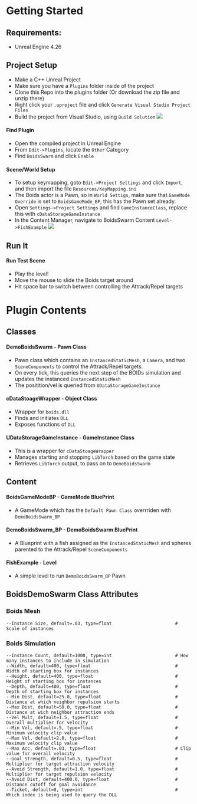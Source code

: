 
# Getting Started

## Requirements:

- Unreal Engine 4.26

## Project Setup

- Make a C++ Unreal Project 
- Make sure you have a `Plugins` folder inside of the project
- Clone this Repo into the plugins folder (Or download the zip file and unzip there)
- Right click your `.uproject` file and click `Generate Visual Studio Project Files`
- Build the project from Visual Studio, using `Build Solution`
![](Images/plugin_a.jpg)

#### Find Plugin
- Open the compiled project in Unreal Engine
- From `Edit->Plugins`, locate the `Other` Category
- Find `BoidsSwarm` and click `Enable`

#### Scene/World Setup

- To setup keymapping, goto `Edit->Project Settings` and click `Import`, and then import the file `Resources/KeyMapping.ini`
- The Boids actor is a Pawn, so in `World Settigs`, make sure that `GameMode Override` is set to `BoidsGameMode_BP`, this has the Pawn set already.
- Open `Settings->Project Settings` and find `GameInstanceClass`, replace this with `cDataStorageGameInstance`
- In the Content Manager, navigate to BoidsSwarm Content `Level->FishExample`
![](Images/attributes_a.jpg)

## Run It

#### Run Test Scene

- Play the level!
- Move the mouse to slide the Boids target around
- Hit space bar to switch between controlling the Attrack/Repel targets

# Plugin Contents

## Classes

#### DemoBoidsSwarm - Pawn Class
- Pawn class which contains an `InstancedStaticMesh`, a `Camera`, and two `SceneComponents` to control the Attrack/Repel targets.
- On every tick, this queries the next step of the BOIDs simulation and updates the instanced `InstancedStaticMesh`
- The positition/vel is queried from `UDataStorageGameInstance`

#### cDataStoageWrapper - Object Class
- Wrapper for `boids.dll`
- Finds and initiates `DLL`
- Exposes functions of `DLL`

#### UDataStorageGameInstance - GameInstance Class
- This is a wrapper for `cDataStoageWrapper`
- Manages starting and stopping `LibTorch` based on the game state
- Retrieves `LibTorch` output, to pass on to `DemoBoidsSwarm`

## Content

#### BoidsGameModeBP - GameMode BluePrint
- A GameMode which has the `Default Pawn Class` overrriden with `DemoBoidsSwarm_BP`

#### DemoBoidsSwarm_BP - DemoBoidsSwarm BluePrint
- A Blueprint with a fish assigned as the `InstancedStaticMesh` and spheres parented to the Attrack/Repel `SceneComponents`

#### FishExample - Level
- A simple level to run `DemoBoidsSwarm_BP` Pawn

## BoidsDemoSwarm Class Attributes

### Boids Mesh
```
--Instance Size, default=.03, type=float                        # Scale of instances
```
### Boids Simulation
```
--Instance Count, default=1000, type=int                        # How many instances to include in simulation
--Width, default=400, type=float                                # Width of starting box for instances
--Height, default=400, type=float                               # Height of starting box for instances
--Depth, default=400, type=float                                # Depth of starting box for instances
--Min Dist, default=25.0, type=float                            # Distance at which neighbor repulsion starts
--Max Dist, default=50.0, type=float                            # Distance at wich neighbor attraction ends
--Vel Mult, default=1.5, type=float                             # Overall multiplier for velocity
--Min Vel, default=.5, type=float                               # Minimum velocity clip value
--Max Vel, default=2.0, type=float                              # Maximum velocity clip value
--Max Acc, default=.03, type=float                              # Clip value for overall velocity
--Goal Strength, default=0.5, type=float                        # Multiplier for target attraction velocity
--Avoid Strength, default=1.0, type=float                       # Multiplier for target repulsion velocity
--Avoid Dist, default=400.0, type=float                         # Distance cutoff for goal avoidance
--Ticket, default=0, type=int                                   # Which index is being used to query the DLL
```
